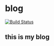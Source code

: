 # blog
[![Build Status](https://travis-ci.org/tianzx/blog.svg?branch=master)](https://travis-ci.org/tianzx/blog)
## this is my blog
